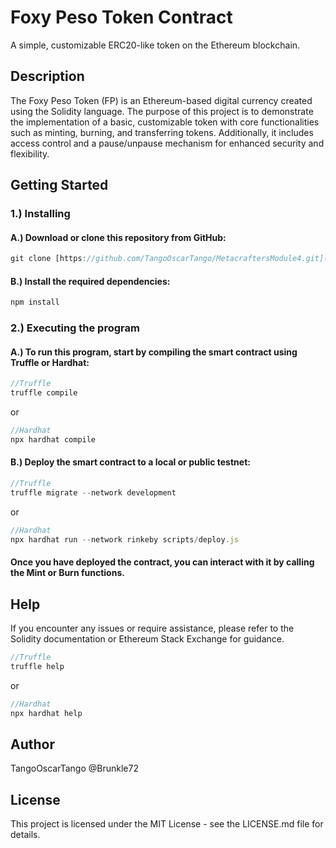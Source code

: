 # Foxy Peso Token Contract
A simple, customizable ERC20-like token on the Ethereum blockchain.

## Description

The Foxy Peso Token (FP) is an Ethereum-based digital currency created using the Solidity language. 
The purpose of this project is to demonstrate the implementation of a basic, customizable token 
with core functionalities such as minting, burning, and transferring tokens. Additionally, it 
includes access control and a pause/unpause mechanism for enhanced security and flexibility.



## Getting Started

### 1.) Installing
#### A.) Download or clone this repository from GitHub:

```javascript
git clone [https://github.com/TangoOscarTango/MetacraftersModule4.git](https://github.com/TangoOscarTango/Metacrafters-ETH_Module4.git)
```

#### B.) Install the required dependencies:

```javascript
npm install
```


### 2.) Executing the program

   #### A.) To run this program, start by compiling the smart contract using Truffle or Hardhat:

```javascript
//Truffle
truffle compile
```

or

```javascript
//Hardhat
npx hardhat compile
```



   #### B.) Deploy the smart contract to a local or public testnet:
   
```javascript
//Truffle
truffle migrate --network development
```

or

```javascript
//Hardhat
npx hardhat run --network rinkeby scripts/deploy.js
```

#### Once you have deployed the contract, you can interact with it by calling the Mint or Burn functions.


## Help

If you encounter any issues or require assistance, please refer to the Solidity documentation or Ethereum Stack Exchange for guidance.

```javascript
//Truffle
truffle help
```

or

```javascript
//Hardhat
npx hardhat help
```



## Author

TangoOscarTango
@Brunkle72



## License

This project is licensed under the MIT License - see the LICENSE.md file for details.
